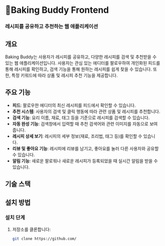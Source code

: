 # Baking Buddy Frontend

### 레시피를 공유하고 추천하는 웹 애플리케이션

## 개요

Baking Buddy는 사용자가 레시피를 공유하고, 다양한 레시피를 검색 및 추천받을 수 있는 웹 애플리케이션입니다. 사용자는 관심 있는 에디터를 팔로우하여 개인화된 피드를 통해 레시피를 확인하고, 검색 기능을 통해 원하는 레시피를 쉽게 찾을 수 있습니다. 또한, 특정 키워드에 따라 상품 및 레시피 추천 기능을 제공합니다.

## 주요 기능

- **피드**: 팔로우한 에디터의 최신 레시피를 피드에서 확인할 수 있습니다.
- **추천 시스템**: 사용자의 검색 및 클릭 행동에 따라 관련 상품 및 레시피를 추천합니다.
- **검색 기능**: 요리 이름, 재료, 태그 등을 기준으로 레시피를 검색할 수 있습니다.
- **자동 완성 기능**: 검색창에서 입력할 때 추천 검색어와 관련 이미지를 자동으로 보여줍니다.
- **레시피 상세 보기**: 레시피의 세부 정보(재료, 조리법, 태그 등)를 확인할 수 있습니다.
- **리뷰 및 좋아요 기능**: 레시피에 리뷰를 남기고, 좋아요를 눌러 다른 사용자와 공유할 수 있습니다.
- **알림 기능**: 새로운 팔로워나 새로운 레시피가 등록되었을 때 실시간 알림을 받을 수 있습니다.

## 기술 스택


## 설치 방법



### 설치 단계

1. 저장소를 클론합니다:
   ```bash
   git clone https://github.com/
  ```

